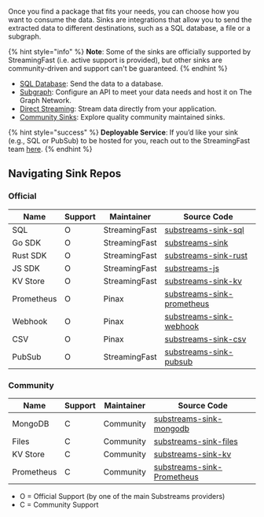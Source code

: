 Once you find a package that fits your needs, you can choose how you want to consume the data. Sinks are integrations that allow you to send the extracted data to different destinations, such as a SQL database, a file or a subgraph. 

{% hint style="info" %}
**Note**: Some of the sinks are officially supported by StreamingFast (i.e. active support is provided), but other sinks are community-driven and support can't be guaranteed. 
{% endhint %}

- [SQL Database](./sql/sql-sink.md): Send the data to a database.
- [Subgraph](./subgraph/subgraph.md): Configure an API to meet your data needs and host it on The Graph Network.
- [Direct Streaming](./stream/stream.md): Stream data directly from your application.
- [Community Sinks](new/how-to-guides/sinks/community/other-sinks): Explore quality community maintained sinks. 

{% hint style="success" %}
**Deployable Service**: If you’d like your sink (e.g., SQL or PubSub) to be hosted for you, reach out to the StreamingFast team [here](mailto:sales@streamingfast.io). 
{% endhint %}

## Navigating Sink Repos

### Official

| Name      | Support | Maintainer       | Source Code |
|-----------|---------|------------------|-------------|
| SQL       | O       | StreamingFast    |[substreams-sink-sql](https://github.com/streamingfast/substreams-sink-sql)|
| Go SDK    | O       | StreamingFast    |[substreams-sink](https://github.com/streamingfast/substreams-sink)|
| Rust SDK  | O       | StreamingFast    |[substreams-sink-rust](https://github.com/streamingfast/substreams-sink-rust)|
| JS SDK    | O       | StreamingFast    |[substreams-js](https://github.com/substreams-js/substreams-js)|
| KV Store  | O       | StreamingFast    |[substreams-sink-kv](https://github.com/streamingfast/substreams-sink-kv)|
| Prometheus| O       | Pinax            |[substreams-sink-prometheus](https://github.com/pinax-network/substreams-sink-prometheus)|
| Webhook   | O       | Pinax            |[substreams-sink-webhook](https://github.com/pinax-network/substreams-sink-webhook)|
| CSV       | O       | Pinax            |[substreams-sink-csv](https://github.com/pinax-network/substreams-sink-csv)|
| PubSub    | O       | StreamingFast    |[substreams-sink-pubsub](https://github.com/streamingfast/substreams-sink-pubsub)|

### Community

| Name      | Support | Maintainer       | Source Code |
|-----------|---------|------------------|-------------|
| MongoDB   | C       | Community        |[substreams-sink-mongodb](https://github.com/streamingfast/substreams-sink-mongodb)|
| Files     | C       | Community        |[substreams-sink-files](https://github.com/streamingfast/substreams-sink-files)|
| KV Store  | C       | Community        |[substreams-sink-kv](https://github.com/streamingfast/substreams-sink-kv)|
| Prometheus| C       | Community        |[substreams-sink-Prometheus](https://github.com/pinax-network/substreams-sink-prometheus)|

* O = Official Support (by one of the main Substreams providers)
* C = Community Support